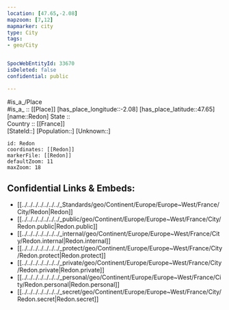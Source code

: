 ```yaml
---
location: [47.65,-2.08] 
mapzoom: [7,12] 
mapmarker: city 
type: City
tags:
- geo/City


SpocWebEntityId: 33670
isDeleted: false
confidential: public

---
```

#is_a_/Place  
#is_a_ :: [[Place]] 
[has_place_longitude::-2.08] 
[has_place_latitude::47.65] 
[name::Redon] 
State ::  
Country :: [[France]]  
[StateId::] 
[Population::] 
[Unknown::] 


```leaflet
id: Redon
coordinates: [[Redon]] 
markerFile: [[Redon]] 
defaultZoom: 11 
maxZoom: 18
```


## Confidential Links & Embeds: 
- [[../../../../../../../_Standards/geo/Continent/Europe/Europe~West/France/City/Redon|Redon]] 
- [[../../../../../../../_public/geo/Continent/Europe/Europe~West/France/City/Redon.public|Redon.public]] 
- [[../../../../../../../_internal/geo/Continent/Europe/Europe~West/France/City/Redon.internal|Redon.internal]] 
- [[../../../../../../../_protect/geo/Continent/Europe/Europe~West/France/City/Redon.protect|Redon.protect]] 
- [[../../../../../../../_private/geo/Continent/Europe/Europe~West/France/City/Redon.private|Redon.private]] 
- [[../../../../../../../_personal/geo/Continent/Europe/Europe~West/France/City/Redon.personal|Redon.personal]] 
- [[../../../../../../../_secret/geo/Continent/Europe/Europe~West/France/City/Redon.secret|Redon.secret]] 
